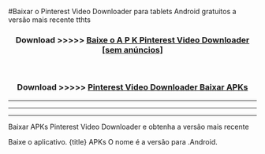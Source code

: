 #Baixar o Pinterest Video Downloader   para tablets Android gratuitos a versão mais recente tthts


<div align="center">
<h3>Download >>>>> <a href="https://pt-web.web.app/?pt= Pinterest Video Downloader ">Baixe o A P K Pinterest Video Downloader  [sem anúncios]</a></h3><br>

<h3>Download >>>>> <a href="https://pt-web.web.app/?pt= Pinterest Video Downloader ">Pinterest Video Downloader  Baixar APKs</a></h3>
</div>

----------------------------------------------------------

----------------------------------------------------------

----------------------------------------------------------

Baixar APKs Pinterest Video Downloader  e obtenha a versão mais recente

Baixe o aplicativo. {title} APKs O nome é a versão para .Android.



